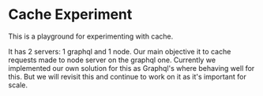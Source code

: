 # Cache Experiment

This is a playground for experimenting with cache.

It has 2 servers: 1 graphql and  1 node.
Our main objective it to cache requests made to node server on the graphql one.
Currently we implemented our own solution for this as Graphql's where behaving well for this.
But we will revisit this and continue to work on it as it's important for scale.